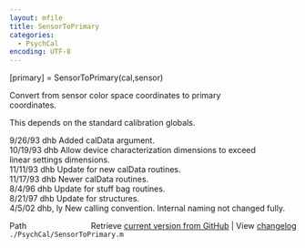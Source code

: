 ```yaml
---
layout: mfile
title: SensorToPrimary
categories:
  - PsychCal
encoding: UTF-8
---
```


[primary] = SensorToPrimary(cal,sensor)  

Convert from sensor color space coordinates to primary  
coordinates.  

This depends on the standard calibration globals.  

9/26/93    dhb   Added calData argument.  
10/19/93   dhb   Allow device characterization dimensions to exceed  
                 linear settings dimensions.  
11/11/93   dhb   Update for new calData routines.  
11/17/93   dhb   Newer calData routines.  
8/4/96     dhb   Update for stuff bag routines.  
8/21/97    dhb   Update for structures.  
4/5/02     dhb, ly  New calling convention.  Internal naming not changed fully.  


<div class="code_header" style="text-align:right;">
  <span style="float:left;">Path&nbsp;&nbsp;</span> <span class="counter">Retrieve <a href=
  "https://raw.github.com/Psychtoolbox-3/Psychtoolbox-3/beta/./PsychCal/SensorToPrimary.m">current version from GitHub</a> | View <a href=
  "https://github.com/Psychtoolbox-3/Psychtoolbox-3/commits/beta/./PsychCal/SensorToPrimary.m">changelog</a></span>
</div>
<div class="code">
  <code>./PsychCal/SensorToPrimary.m</code>
</div>

